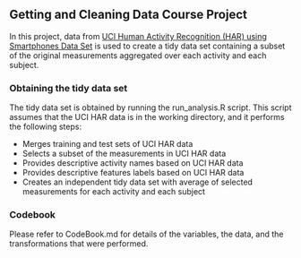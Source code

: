 ## Getting and Cleaning Data Course Project

In this project, data from [UCI Human Activity Recognition (HAR) using Smartphones Data Set](http://archive.ics.uci.edu/ml/datasets/Human+Activity+Recognition+Using+Smartphones) is used to create a tidy data set containing a subset of the original measurements aggregated over each activity and each subject. 

### Obtaining the tidy data set
The tidy data set is obtained by running the run_analysis.R script. This script assumes that the UCI HAR data is in the working directory, and it performs the following steps:

* Merges training and test sets of UCI HAR data
* Selects a subset of the measurements in UCI HAR data
* Provides descriptive activity names based on UCI HAR data
* Provides descriptive features labels based on UCI HAR data
* Creates an independent tidy data set with average of selected measurements for each activity and each subject   

### Codebook
Please refer to CodeBook.md for details of the variables, the data, and the transformations that were performed.  
